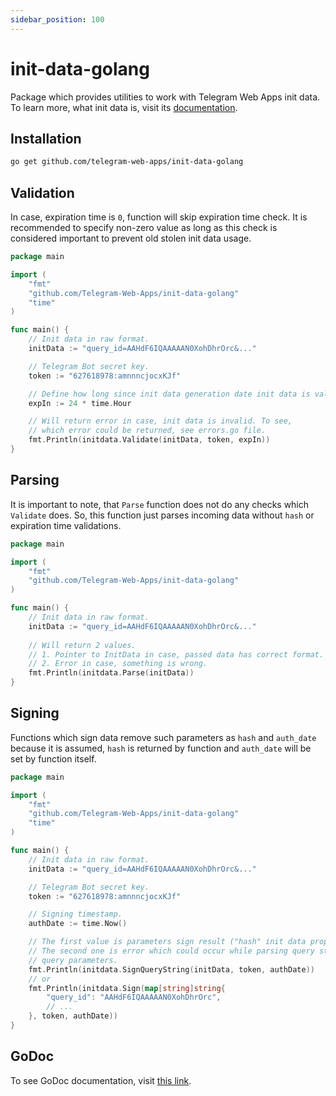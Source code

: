 ```yaml
---
sidebar_position: 100
---
```


# init-data-golang

Package which provides utilities to work with Telegram Web Apps init data.
To learn more, what init data is, visit its [documentation](../launch-params/init-data/about.md).

## Installation

```bash
go get github.com/telegram-web-apps/init-data-golang
```

## Validation

In case, expiration time is `0`, function will skip expiration time check. It
is recommended to specify non-zero value as long as this check is considered
important to prevent old stolen init data usage.

```go
package main

import (
	"fmt"
	"github.com/Telegram-Web-Apps/init-data-golang"
	"time"
)

func main() {
	// Init data in raw format.
	initData := "query_id=AAHdF6IQAAAAAN0XohDhrOrc&..."

	// Telegram Bot secret key.
	token := "627618978:amnnncjocxKJf"

	// Define how long since init data generation date init data is valid.
	expIn := 24 * time.Hour

	// Will return error in case, init data is invalid. To see,
	// which error could be returned, see errors.go file.
	fmt.Println(initdata.Validate(initData, token, expIn))
}
```

## Parsing

It is important to note, that `Parse` function does not do any checks which
`Validate` does. So, this function just parses incoming data without `hash`
or expiration time validations.

```go
package main

import (
    "fmt"
    "github.com/Telegram-Web-Apps/init-data-golang"
)

func main() {
	// Init data in raw format.
	initData := "query_id=AAHdF6IQAAAAAN0XohDhrOrc&..."
	
	// Will return 2 values.
	// 1. Pointer to InitData in case, passed data has correct format.
	// 2. Error in case, something is wrong. 
	fmt.Println(initdata.Parse(initData))
}
```

## Signing

Functions which sign data remove such parameters as `hash` and `auth_date`
because it is assumed, `hash` is returned by function and `auth_date` will be
set by function itself.

```go
package main

import (
	"fmt"
	"github.com/Telegram-Web-Apps/init-data-golang"
	"time"
)

func main() {
	// Init data in raw format.
	initData := "query_id=AAHdF6IQAAAAAN0XohDhrOrc&..."

	// Telegram Bot secret key.
	token := "627618978:amnnncjocxKJf"

	// Signing timestamp.
	authDate := time.Now()

	// The first value is parameters sign result ("hash" init data property).
	// The second one is error which could occur while parsing query string as
	// query parameters.
	fmt.Println(initdata.SignQueryString(initData, token, authDate))
	// or
	fmt.Println(initdata.Sign(map[string]string{
		"query_id": "AAHdF6IQAAAAAN0XohDhrOrc",
		// ...
	}, token, authDate))
}
```


## GoDoc

To see GoDoc documentation, visit [this link](https://pkg.go.dev/github.com/telegram-web-apps/init-data-golang).
